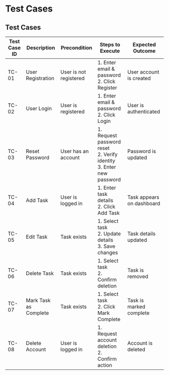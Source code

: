 # Test Cases

## Test Cases

| Test Case ID | Description                      | Precondition       | Steps to Execute                              | Expected Outcome         |
|-------------|----------------------------------|--------------------|----------------------------------------------|-------------------------|
| TC-01       | User Registration               | User is not registered | 1. Enter email & password <br> 2. Click Register | User account is created |
| TC-02       | User Login                      | User is registered | 1. Enter email & password <br> 2. Click Login | User is authenticated   |
| TC-03       | Reset Password                  | User has an account | 1. Request password reset <br> 2. Verify identity <br> 3. Enter new password | Password is updated     |
| TC-04       | Add Task                         | User is logged in  | 1. Enter task details <br> 2. Click Add Task | Task appears on dashboard |
| TC-05       | Edit Task                        | Task exists        | 1. Select task <br> 2. Update details <br> 3. Save changes | Task details updated |
| TC-06       | Delete Task                      | Task exists        | 1. Select task <br> 2. Confirm deletion | Task is removed |
| TC-07       | Mark Task as Complete            | Task exists        | 1. Select task <br> 2. Click Mark Complete | Task is marked complete |
| TC-08       | Delete Account                   | User is logged in  | 1. Request account deletion <br> 2. Confirm action | Account is deleted |


